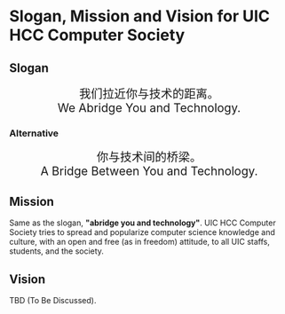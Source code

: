 # Slogan, Mission and Vision for UIC HCC Computer Society

## Slogan

<div align="center" style="font-size:1.5em">
  <p style="margin:0">我们拉近你与技术的距离。</p>
  <p style="margin:0">We Abridge You and Technology.</p>
</div>

### Alternative

<div align="center" style="font-size:1.5em">
  <p style="margin:0">你与技术间的桥梁。</p>
  <p style="margin:0">A Bridge Between You and Technology.</p>
</div>

## Mission

Same as the slogan, **"abridge you and technology"**. UIC HCC Computer Society tries to spread and popularize computer science knowledge and culture, with an open and free (as in freedom) attitude, to all UIC staffs, students, and the society.

## Vision

TBD (To Be Discussed).
